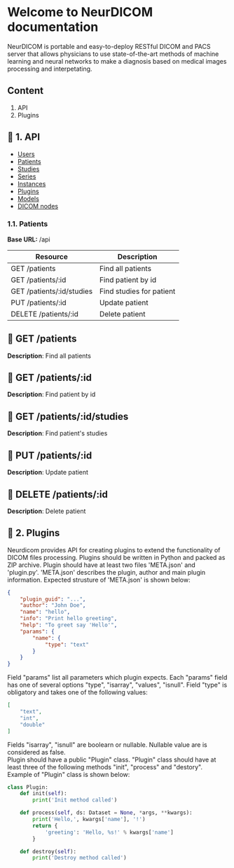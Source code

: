 # Welcome to NeurDICOM documentation
NeurDICOM is portable and easy-to-deploy RESTful DICOM and PACS server that allows physicians to use state-of-the-art methods of machine learning and neural networks to make a diagnosis based on medical images processing and interpetating.

## Content
  1. API
  2. Plugins

## :red_circle: 1. API
- [Users](docs/UsersApiDocs.md)
- [Patients](docs/PatientsApiDocs.md)
- [Studies](docs/StudiesApiDocs.md)
- [Series](docs/SeriesApiDocs.md)
- [Instances](docs/InstancesApiDocs.md)
- [Plugins](docs/PluginsApiDocs.md)
- [Models](docs/ModelsApiDocs.md)
- [DICOM nodes](docs/DicomNodesApiDocs.md)

### 1.1. Patients

**Base URL:** /api

| Resource  | Description  |
| ------------ | ------------ |
| GET /patients  | Find all patients  |
| GET /patients/:id  | Find patient by id  |
| GET /patients/:id/studies  | Find studies for patient  |
| PUT /patients/:id  | Update patient  |
| DELETE /patients/:id  | Delete patient  |

## :green_book: GET /patients
**Description**: Find all patients

## :green_book: GET /patients/:id
**Description**: Find patient by id

## :green_book: GET /patients/:id/studies
**Description**: Find patient's studies

## :green_book: PUT /patients/:id
**Description**: Update patient

## :green_book: DELETE /patients/:id
**Description**: Delete patient


## :red_circle: 2. Plugins

Neurdicom provides API for creating plugins to extend the functionality of DICOM files processing. Plugins should be written in Python and packed as ZIP archive. Plugin should have at least two files 'META.json' and 'plugin.py'. 'META.json' describes the plugin, author and main plugin information. Expected strusture of 'META.json' is shown below:

``` json
{
	"plugin_guid": "...",
	"author": "John Doe",
	"name": "hello",
	"info": "Print hello greeting",
	"help": "To greet say 'Hello'",
	"params": {
		"name": {
			"type": "text"
		}
	}
}
```
Field "params" list all parameters which plugin expects. Each "params" field has one of several options "type", "isarray", "values", "isnull". Field "type" is obligatory and takes one of the following values:
```json
[
	"text",
	"int",
	"double"
]
```
Fields "isarray", "isnull" are boolearn or nullable. Nullable value are is considered as false.  
Plugin should have a public "Plugin" class. "Plugin" class should have at least three of the following methods "init", "process" and "destory". Example of "Plugin" class is shown below:
```python
class Plugin:
    def init(self):
        print('Init method called')

    def process(self, ds: Dataset = None, *args, **kwargs):
        print('Hello,', kwargs['name'], '!')
        return {
            'greeting': 'Hello, %s!' % kwargs['name']
        }

    def destroy(self):
        print('Destroy method called')
```
